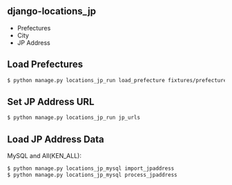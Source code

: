 ## django-locations_jp

- Prefectures
- City
- JP Address

## Load Prefectures

~~~bash
$ python manage.py locations_jp_run load_prefecture fixtures/prefectures.json
~~~

## Set JP Address URL

~~~bash
$ python manage.py locations_jp_run jp_urls
~~~

## Load JP Address Data

MySQL and All(KEN_ALL):

~~~bash
$ python manage.py locations_jp_mysql import_jpaddress
$ python manage.py locations_jp_mysql process_jpaddress
~~~
